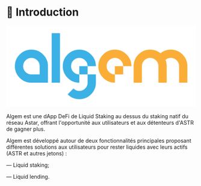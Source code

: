 # 👋  Introduction

![](.gitbook/assets/Logo.png)

Algem est une dApp DeFi de Liquid Staking au dessus du staking natif du réseau Astar, offrant l'opportunité aux utilisateurs et aux détenteurs d'ASTR de gagner plus.&#x20;

Algem est développé autour de deux fonctionnalités principales proposant différentes solutions aux utilisateurs pour rester liquides avec leurs actifs (ASTR et autres jetons) :&#x20;

— Liquid staking;

— Liquid lending.
